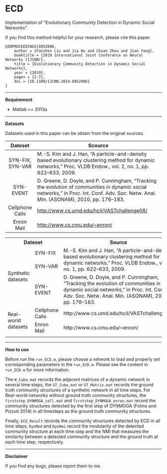 # ECD #

Implementation of "Evolutionary Community Detection in Dynamic Social Networks".

If you find this method helpful for your research, please cite this paper.

    @INPROCEEDINGS{8852006, 
    	author = {Fanzhen Liu and Jia Wu and Chuan Zhou and Jian Yang},
    	booktitle = {2019 International Joint Conference on Neural Networks (IJCNN)},
    	title = {Evolutionary Community Detection in Dynamic Social Networks},
    	year = {2019},
    	pages = {1-7},
    	doi = {10.1109/IJCNN.2019.8852006}
    }


----------

**Requirement**

- Matlab >= 2013a

----------

**Datasets**

Datasets used in this paper can be obtain from the original sources.


|Dateset         |Scource|
| :--------------------: | -------------- |
|SYN-FIX, SYN-VAR | M.-S. Kim and J. Han, “A particle-and-density based evolutionary clustering method for dynamic networks,” Proc. VLDB Endow., vol. 2, no. 1, pp. 622–633, 2009.|
|SYN-EVENT|D. Greene, D. Doyle, and P. Cunningham, “Tracking the evolution of communities in dynamic social networks,” in Proc. Int. Conf. Adv. Soc. Netw. Anal. Min. (ASONAM), 2010, pp. 176–183. |
|Cellphone Calls| http://www.cs.umd.edu/hcil/VASTchallenge08/|
|Enron Mail| http://www.cs.cmu.edu/~enron/|


<table>
   <tr>
      <th  colspan="2">Dateset</th>
      <th width="80%" >Source</th>
   </tr>
   <tr>
      <td width="10%" rowspan="3" >Synthetic datasets</td>
      <td width="15%"  >SYN-FIX</td>
      <td rowspan="2" >M.-S. Kim and J. Han, “A particle-and-density based evolutionary clustering method for dynamic networks,” Proc. VLDB Endow., vol. 2, no. 1, pp. 622–633, 2009.</td>
   </tr>
   <tr>
      <td>SYN-VAR</td>
   </tr>
   <tr>
      <td>SYN-EVENT</td>
      <td>D. Greene, D. Doyle, and P. Cunningham, “Tracking the evolution of communities in dynamic social networks,” in Proc. Int. Conf. Adv. Soc. Netw. Anal. Min. (ASONAM), 2010, pp. 176–183.</td>
   </tr>
   <tr>
      <td rowspan="2" >Real-world datasets</td>
      <td >Cellphone Calls</td>
      <td>http://www.cs.umd.edu/hcil/VASTchallenge08/</td>
   </tr>
   <tr>
      <td>Enron Mail</td>
      <td>http://www.cs.cmu.edu/~enron/</td>
   </tr>
   <tr>
      <td></td>
   </tr>
</table>

---------

**How to use**

Before run the `run_ECD.m`, please choose a network to load and properly set corresponding parameters in the `run_ECD.m`. Please see the content in `run_ECD.m` for more information.

The `W_Cube.mat` records the adjacent matrices of a dynamic network in several time steps, the `GT_Cube.mat` or `GT_Matrix.mat` records the ground truth community structures of a synthetic network in all time steps. For Real-world networks without ground truth community structures, the `firststep_DYNMOGA_cell.mat` and `firststep_DYNMOGA_enron.mat` record the community structures detected by the first step of DYNMOGA (Folino and Pizzuti 2014) in all timesteps as the ground truth community structures.

Finally, `ECD_Result` records the community structures detected by ECD in all time steps; `DynMod` and `DynNmi` record the modularity of the detected community structure at each time step and the NMI that measures the similarity between a detected community structure and the ground truth at each time step, respectively.  

----------

**Disclaimer**

If you find any bugs, please report them to me.